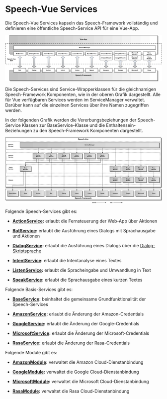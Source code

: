 # Speech-Vue Services

Die Speech-Vue Services kapseln das Speech-Framework vollständig und definieren eine öffentliche Speech-Service API für eine Vue-App.


![Service-Architektur](Service-1.gif)


Die Speech-Services sind Service-Wrapperklassen für die gleichnamigen Speech-Framework Komponenten, wie in der oberen Grafik dargestellt. Alle für Vue verfügbaren Services werden im ServiceManager verwaltet. Darüber kann auf die einzelnen Services über ihre Namen zugegriffen werden.

In der folgenden Grafik werden die Vererbungsbeziehungen der Speech-Service Klassen zur BaseService-Klasse und die Enthaltensein-Beziehungen zu den Speech-Framework Komponenten dargestellt.

![Service-Architektur](Service-2.gif)


Folgende Speech-Services gibt es:


* **[ActionService](./action/ActionService.md):** erlaubt die Fernsteuerung der Web-App über Aktionen

* **[BotService](./bot/BotService.md):** erlaubt die Ausführung eines Dialogs mit Sprachausgabe und Aktionen

* **[DialogService](./dialog/DialogService.md):** erlaubt die Ausführung eines Dialogs über die [Dialog-Skriptsprache](./bot/DialogScript.md)

* **[IntentService](./intent/IntentService.md):** erlaubt die Intentanalyse eines Textes

* **[ListenService](./listen/ListenService.md):** erlaubt die Spracheingabe und Umwandlung in Text

* **[SpeakService](./speak/SpeakService.md):** erlaubt die Sprachausgabe eines kurzen Textes


Folgende Basis-Services gibt es:


* **[BaseService](./base/BaseService.md):** beinhaltet die gemeinsame Grundfunktionalität der Speech-Services

* **[AmazonService](./amazon/AmazonService.md):** erlaubt die Änderung der Amazon-Credentials

* **[GoogleService](./google/GoogleService.md):** erlaubt die Änderung der Google-Credentials

* **[MicrosoftService](./microsoft/MicrosoftService.md):** erlaubt die Änderung der Microsoft-Credentials

* **[RasaService](./rasa/RasaService.md):** erlaubt die Änderung der Rasa-Credentials


Folgende Module gibt es:


* **[AmazonModule](./../cloud/amazon/Amazon.md):** verwaltet die Amazon Cloud-Dienstanbindung

* **[GoogleModule](./../cloud/google/Google.md):** verwaltet die Google Cloud-Dienstanbindung

* **[MicrosoftModule](./../cloud/microsoft/Microsoft.md):** verwaltet die Microsoft Cloud-Dienstanbindung

* **[RasaModule](./../cloud/rasa/Rasa.md):** verwaltet die Rasa Cloud-Dienstanbindung
